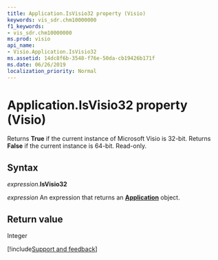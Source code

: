 ```yaml
---
title: Application.IsVisio32 property (Visio)
keywords: vis_sdr.chm10000000
f1_keywords:
- vis_sdr.chm10000000
ms.prod: visio
api_name:
- Visio.Application.IsVisio32
ms.assetid: 14dc8f6b-3548-f76e-50da-cb19426b171f
ms.date: 06/26/2019
localization_priority: Normal
---
```



# Application.IsVisio32 property (Visio)

Returns **True** if the current instance of Microsoft Visio is 32-bit. Returns **False** if the current instance is 64-bit. Read-only.


## Syntax

_expression_.**IsVisio32**

_expression_ An expression that returns an **[Application](Visio.Application.md)** object.


## Return value

Integer

[!include[Support and feedback](~/includes/feedback-boilerplate.md)]